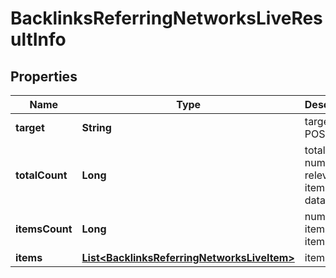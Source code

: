 

# BacklinksReferringNetworksLiveResultInfo


## Properties

| Name | Type | Description | Notes |
|------------ | ------------- | ------------- | -------------|
|**target** | **String** | target in a POST array |  [optional] |
|**totalCount** | **Long** | total number of relevant items in the database |  [optional] |
|**itemsCount** | **Long** | number of items in the items array |  [optional] |
|**items** | [**List&lt;BacklinksReferringNetworksLiveItem&gt;**](BacklinksReferringNetworksLiveItem.md) | items array |  [optional] |



